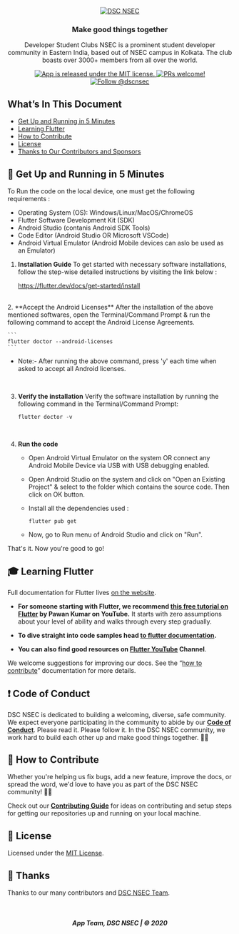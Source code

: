 <p align="center">
  <a href="https://www.dscnsec.com">
    <img alt="DSC NSEC" src="logo.png" height="auto" width="auto" />
  </a>
</p>
<h3 align="center">
  Make good things together
</h3>
<p align="center">
  Developer Student Clubs NSEC is a prominent student developer community in Eastern India, based out of NSEC campus in Kolkata. The club boasts over 3000+ members from all over the world.
</p>
<p align="center">
  <a href="">
    <img src="https://img.shields.io/badge/license-GNU General Public License v3.0-blue.svg" alt="App is released under the MIT license." />
  </a>
  <a href="https://github.com/dscnsec/DSC-NSEC-App/blob/master/CODE_OF_CONDUCT.md">
    <img src="https://img.shields.io/badge/PRs-welcome-brightgreen.svg" alt="PRs welcome!" />
  </a>
  <a href="https://twitter.com/intent/follow?screen_name=dscnsec">
    <img src="https://img.shields.io/twitter/follow/dscnsec.svg?label=Follow%20@dscnsec" alt="Follow @dscnsec" />
  </a>
</p>

## What’s In This Document

- [Get Up and Running in 5 Minutes](#-get-up-and-running-in-5-minutes)
- [Learning Flutter](#-learning-flutter)
- [How to Contribute](#-how-to-contribute)
- [License](#memo-license)
- [Thanks to Our Contributors and Sponsors](#-thanks)

## 🚀 Get Up and Running in 5 Minutes

To Run the code on the local device, one must get the following requirements :

* Operating System (OS): Windows/Linux/MacOS/ChromeOS	
* Flutter Software Development Kit (SDK)
* Android Studio (contanis Android SDK Tools)
* Code Editor (Android Studio OR Microsoft VSCode)
* Android Virtual Emulator (Android Mobile devices can aslo be used as an Emulator)

1. **Installation Guide**
To get started with necessary software installations, follow the step-wise detailed instructions by visiting the link below : 

    https://flutter.dev/docs/get-started/install
<br>
2. **Accept the Android Licenses**
After the installation of the above mentioned softwares, open the Terminal/Command Prompt & run the following command to accept the Android License Agreements.

    ```
    flutter doctor --android-licenses
    ```

* Note:- After running the above command, press 'y' each time when asked to accept all Android licenses.
<br>

3. **Verify the installation**
Verify the software installation by running the following command in the Terminal/Command Prompt:

    ```
    flutter doctor -v
    ```
<br>

4. **Run the code**
    
    - Open Android Virtual Emulator on the system OR connect any Android Mobile Device via USB with USB debugging enabled.

    - Open Android Studio on the system and click on "Open an Existing Project" & select to the folder which contains the source code. Then click on OK button.

    - Install all the dependencies used :
        ```
        flutter pub get
        ```

    - Now, go to Run menu of Android Studio and click on "Run".


That's it. Now you're good to go!

## 🎓 Learning Flutter
Full documentation for Flutter lives [on the website](https://flutter.dev/docs).

- **For someone starting with Flutter, we recommend [this free tutorial on Flutter](https://www.youtube.com/watch?v=qWL1lGchpRA&list=PLR2qQy0Zxs_UdqAcaipPR3CG1Ly57UlhV) by Pawan Kumar on YouTube.** It starts with zero assumptions about your level of ability and walks through every step gradually.

- **To dive straight into code samples head [to flutter documentation](https://www.flutter/dev/).**

- **You can also find good resources on [Flutter YouTube](https://www.youtube.com/flutterdev) Channel**.

We welcome suggestions for improving our docs. See the “[how to contribute](https://github.com/dscnsec/DSC-NSEC-App/blob/master/CODE_OF_CONDUCT.md)” documentation for more details.

## ❗ Code of Conduct

DSC NSEC is dedicated to building a welcoming, diverse, safe community. We expect everyone participating in the community to abide by our [**Code of Conduct**](https://github.com/dscnsec/DSC-NSEC-App/blob/master/CODE_OF_CONDUCT.md). Please read it. Please follow it. In the DSC NSEC community, we work hard to build each other up and make good things together. 💪💜

## 🤝 How to Contribute

Whether you're helping us fix bugs, add a new feature, improve the docs, or spread the word, we'd love to have you as part of the DSC NSEC community! :muscle::purple_heart:

Check out our [**Contributing Guide**](https://github.com/dscnsec/DSC-NSEC-App/blob/master/CONTRIBUTING.md) for ideas on contributing and setup steps for getting our repositories up and running on your local machine.

## :memo: License

Licensed under the [MIT License](./LICENSE).

## 💜 Thanks

Thanks to our many contributors and [DSC NSEC Team](https://dscnsec.com/team).

<br>
<h5 align="center">
App Team, DSC NSEC | © 2020
</h5>
